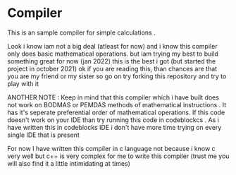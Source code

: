 # Compiler
This is an sample compiler for simple calculations . 


Look i know iam not a big deal (atleast for now) and i know this compiler only does basic mathematical operations. 
but iam trying my best to build something great 
for now (jan 2022) this is the best i got (but started the project in october 2021)
ok if you are reading this, than chances are that you are my friend or my sister 
so go on try forking this repository and try to play with it 

ANOTHER NOTE :
           Keep in mind that this compiler which i have built does not work on BODMAS or PEMDAS methods of mathematical instructions .
           It has it's seperate preferential order of mathematical operations. 
           If this code doesn't work on your IDE than try running this code in codeblockcs .
           As i have written this in codeblocks IDE i don't have more time trying on every single IDE that is present 


For now I have written this compiler in c language not because i know c very well but c++ is very complex for me to write this compiler
(trust me you will also find it a little intimidating at times)
